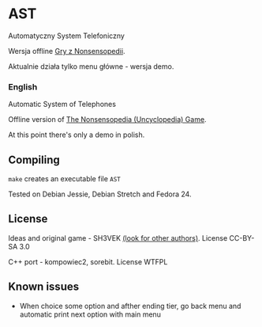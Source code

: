 # AST
Automatyczny System Telefoniczny

Wersja offline [Gry z Nonsensopedii](http://nonsensopedia.wikia.com/wiki/Gra:Telefon).

Aktualnie działa tylko menu główne - wersja demo.

### English
Automatic System of Telephones

Offline version of [The Nonsensopedia (Uncyclopedia) Game](http://nonsensopedia.wikia.com/wiki/Gra:Telefon).

At this point there's only a demo in polish.

## Compiling
`make` creates an executable file `AST`

Tested on Debian Jessie, Debian Stretch and Fedora 24.

## License
Ideas and original game - SH3VEK [(look for other authors)](http://nonsensopedia.wikia.com/wiki/Gra:Telefon?action=history).
License CC-BY-SA 3.0

C++ port - kompowiec2, sorebit.
License WTFPL

## Known issues
* When choice some option and afther ending tier, go back menu and automatic print next option with main menu
